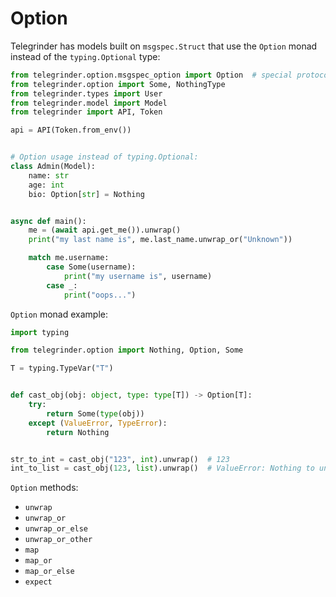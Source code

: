 # Option

Telegrinder has models built on `msgspec.Struct` that use the `Option` monad instead of the `typing.Optional` type:

```python
from telegrinder.option.msgspec_option import Option  # special protocol for msgspec models
from telegrinder.option import Some, NothingType
from telegrinder.types import User
from telegrinder.model import Model
from telegrinder import API, Token

api = API(Token.from_env())


# Option usage instead of typing.Optional:
class Admin(Model):
    name: str
    age: int
    bio: Option[str] = Nothing


async def main():
    me = (await api.get_me()).unwrap()
    print("my last name is", me.last_name.unwrap_or("Unknown"))

    match me.username:
        case Some(username):
            print("my username is", username)
        case _:
            print("oops...")
```

`Option` monad example:

```python
import typing

from telegrinder.option import Nothing, Option, Some

T = typing.TypeVar("T")


def cast_obj(obj: object, type: type[T]) -> Option[T]:
    try:
        return Some(type(obj))
    except (ValueError, TypeError):
        return Nothing


str_to_int = cast_obj("123", int).unwrap()  # 123
int_to_list = cast_obj(123, list).unwrap()  # ValueError: Nothing to unwrap.
```

`Option` methods:
* `unwrap`
* `unwrap_or`
* `unwrap_or_else`
* `unwrap_or_other`
* `map`
* `map_or`
* `map_or_else`
* `expect`
